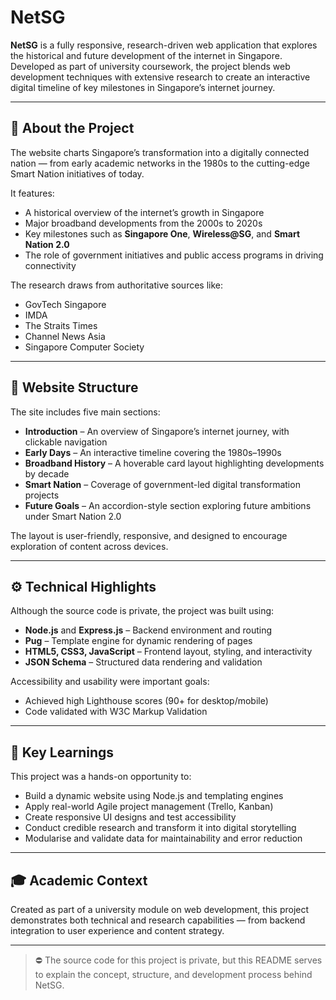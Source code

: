 # NetSG

**NetSG** is a fully responsive, research-driven web application that explores the historical and future development of the internet in Singapore. Developed as part of university coursework, the project blends web development techniques with extensive research to create an interactive digital timeline of key milestones in Singapore’s internet journey.

---

## 📖 About the Project

The website charts Singapore’s transformation into a digitally connected nation — from early academic networks in the 1980s to the cutting-edge Smart Nation initiatives of today. 

It features:
- A historical overview of the internet’s growth in Singapore
- Major broadband developments from the 2000s to 2020s
- Key milestones such as **Singapore One**, **Wireless@SG**, and **Smart Nation 2.0**
- The role of government initiatives and public access programs in driving connectivity

The research draws from authoritative sources like:
- GovTech Singapore
- IMDA
- The Straits Times
- Channel News Asia
- Singapore Computer Society

---

## 🧩 Website Structure

The site includes five main sections:

- **Introduction** – An overview of Singapore’s internet journey, with clickable navigation
- **Early Days** – An interactive timeline covering the 1980s–1990s
- **Broadband History** – A hoverable card layout highlighting developments by decade
- **Smart Nation** – Coverage of government-led digital transformation projects
- **Future Goals** – An accordion-style section exploring future ambitions under Smart Nation 2.0

The layout is user-friendly, responsive, and designed to encourage exploration of content across devices.

---

## ⚙️ Technical Highlights

Although the source code is private, the project was built using:

- **Node.js** and **Express.js** – Backend environment and routing
- **Pug** – Template engine for dynamic rendering of pages
- **HTML5, CSS3, JavaScript** – Frontend layout, styling, and interactivity
- **JSON Schema** – Structured data rendering and validation

Accessibility and usability were important goals:
- Achieved high Lighthouse scores (90+ for desktop/mobile)
- Code validated with W3C Markup Validation

---

## 🧠 Key Learnings

This project was a hands-on opportunity to:

- Build a dynamic website using Node.js and templating engines
- Apply real-world Agile project management (Trello, Kanban)
- Create responsive UI designs and test accessibility
- Conduct credible research and transform it into digital storytelling
- Modularise and validate data for maintainability and error reduction

---

## 🎓 Academic Context

Created as part of a university module on web development, this project demonstrates both technical and research capabilities — from backend integration to user experience and content strategy.

---

> ⛔ The source code for this project is private, but this README serves to explain the concept, structure, and development process behind NetSG.

